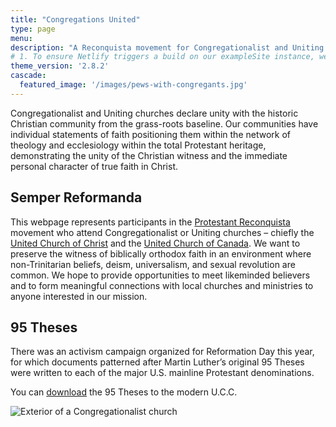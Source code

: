 ```yaml
---
title: "Congregations United"
type: page
menu:
description: "A Reconquista movement for Congregationalist and Uniting churches"
# 1. To ensure Netlify triggers a build on our exampleSite instance, we need to change a file in the exampleSite directory.
theme_version: '2.8.2'
cascade:
  featured_image: '/images/pews-with-congregants.jpg'
---
```

Congregationalist and Uniting churches declare unity with the historic Christian community from the grass-roots baseline. Our communities have individual statements of faith positioning them within the network of theology and ecclesiology within the total Protestant heritage, demonstrating the unity of the Christian witness and the immediate personal character of true faith in Christ.

## Semper Reformanda

This webpage represents participants in the [Protestant Reconquista](https://www.operationreconquista.com/) movement who attend Congregationalist or Uniting churches – chiefly the [United Church of Christ](https://www.ucc.org/) and the [United Church of Canada](https://united-church.ca/). We want to preserve the witness of biblically orthodox faith in an environment where non-Trinitarian beliefs, deism, universalism, and sexual revolution are common. We hope to provide opportunities to meet likeminded believers and to form meaningful connections with local churches and ministries to anyone interested in our mission.

## 95 Theses

There was an activism campaign organized for Reformation Day this year, for which documents patterned after Martin Luther’s original 95 Theses were written to each of the major U.S. mainline Protestant denominations.

You can [download](ucc-theses-2023.pdf) the 95 Theses to the modern U.C.C.

![Exterior of a Congregationalist church](images/church-exterior.jpg)